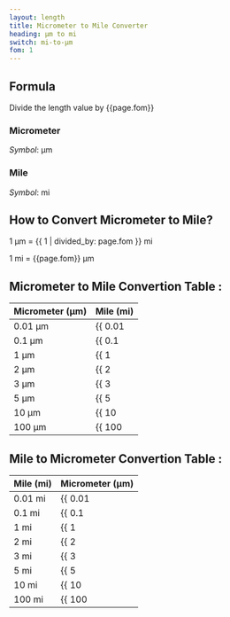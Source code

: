 ```yaml
---
layout: length
title: Micrometer to Mile Converter
heading: μm to mi
switch: mi-to-μm
fom: 1
---
```


## Formula
Divide the length value by {{page.fom}}

### Micrometer
*Symbol*: μm

### Mile
*Symbol*: mi

## How to Convert Micrometer to Mile?
1 μm = {{ 1 | divided_by: page.fom }} mi

1 mi = {{page.fom}} μm

## Micrometer to Mile Convertion Table :

| Micrometer (μm) | Mile (mi) |
| ---- | ---- |
| 0.01 μm | {{ 0.01 | divided_by: page.fom | round: 5 }} mi |
| 0.1 μm | {{ 0.1 | divided_by: page.fom | round: 5 }} mi |
| 1 μm | {{ 1 | divided_by: page.fom | round: 5 }} mi |
| 2 μm | {{ 2 | divided_by: page.fom | round: 5 }} mi |
| 3 μm | {{ 3 | divided_by: page.fom | round: 5 }} mi |
| 5 μm | {{ 5 | divided_by: page.fom | round: 5 }} mi |
| 10 μm | {{ 10 | divided_by: page.fom | round: 5 }} mi |
| 100 μm | {{ 100 | divided_by: page.fom | round: 5 }} mi |

## Mile to Micrometer Convertion Table :

| Mile (mi) | Micrometer (μm) |
| ---- | ---- |
| 0.01 mi | {{ 0.01 | times: page.fom | round: 5 }} μm |
| 0.1 mi | {{ 0.1 | times: page.fom | round: 5 }} μm |
| 1 mi | {{ 1 | times: page.fom | round: 5 }} μm |
| 2 mi | {{ 2 | times: page.fom | round: 5 }} μm |
| 3 mi | {{ 3 | times: page.fom | round: 5 }} μm |
| 5 mi | {{ 5 | times: page.fom | round: 5 }} μm |
| 10 mi | {{ 10 | times: page.fom | round: 5 }} μm |
| 100 mi | {{ 100 | times: page.fom | round: 5 }} μm |

<script>
selectInput[1].selected = true
selectOutput[9].selected = true
</script>
